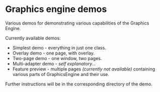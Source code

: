 # Graphics engine demos

Various demos for demonstrating various capabilities of the Graphics Engine.

Currently available demos:
* Simplest demo - everything in just one class.
* Overlay demo - one page, with overlay.
* Two-page demo - one window, two pages.
* Multi-adapter demo - *self explanatory...*
* Feature preview - multiple pages *(currently not available)* containing various parts of GraphicsEngine and their use.

Further instructions will be in the corresponding directory of the demo.
